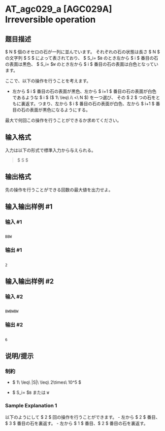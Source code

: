 # AT_agc029_a [AGC029A] Irreversible operation

## 题目描述

[problemUrl]: https://atcoder.jp/contests/agc029/tasks/agc029_a

$ N $ 個のオセロの石が一列に並んでいます。 それぞれの石の状態は長さ $ N $ の文字列 $ S $ によって表されており、 $ S_i= $`B` のとき左から $ i $ 番目の石の表面は黒色、 $ S_i= $`W` のとき左から $ i $ 番目の石の表面は白色となっています。

ここで、以下の操作を行うことを考えます。

- 左から $ i $ 番目の石の表面が黒色、左から $ i+1 $ 番目の石の表面が白色であるような $ i $ ($ 1\ \leq\ i\ <\ N $) を一つ選び、 その $ 2 $ つの石をともに裏返す。つまり、左から $ i $ 番目の石の表面が白色、左から $ i+1 $ 番目の石の表面が黒色になるようにする。

最大で何回この操作を行うことができるか求めてください。

## 输入格式

入力は以下の形式で標準入力から与えられる。

> $ S $

## 输出格式

先の操作を行うことができる回数の最大値を出力せよ。

## 输入输出样例 #1

### 输入 #1

```
BBW
```

### 输出 #1

```
2
```

## 输入输出样例 #2

### 输入 #2

```
BWBWBW
```

### 输出 #2

```
6
```

## 说明/提示

### 制約

- $ 1\ \leq\ |S|\ \leq\ 2\times\ 10^5 $
- $ S_i= $`B` または `W`

### Sample Explanation 1

以下のようにして $ 2 $ 回の操作を行うことができます。 - 左から $ 2 $ 番目、$ 3 $ 番目の石を裏返す。 - 左から $ 1 $ 番目、$ 2 $ 番目の石を裏返す。